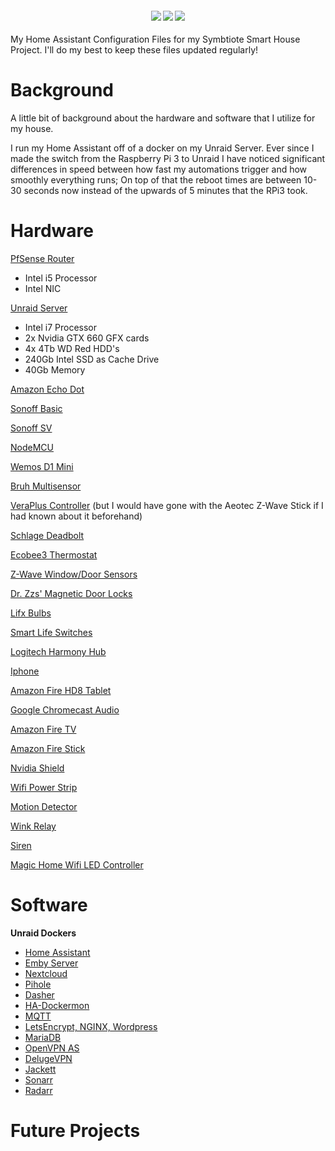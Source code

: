 <div align="center">
  <h4>
    <a href="https://travis-ci.org/3vasi0n89/home-assistant-config-files"><img src="https://travis-ci.org/3vasi0n89/home-assistant-config-files.svg?branch=master"/></a>
    <a href="https://github.com/3vasi0n89/home-assistant-config-files/stargazers"><img src="https://img.shields.io/github/stars/3vasi0n89/home-assistant-config-files.svg?style=plasticr"/></a>
    <a href="https://github.com/3vasi0n89/home-assistant-config-files/commits/master"><img src="https://img.shields.io/github/last-commit/3vasi0n89/home-assistant-config-files.svg?style=plasticr"/></a>
  </h4>
</div>
My Home Assistant Configuration Files for my Symbtiote Smart House Project.
I'll do my best to keep these files updated regularly!

# Background

A little bit of background about the hardware and software that I utilize for my house.

I run my Home Assistant off of a docker on my Unraid Server.
Ever since I made the switch from the Raspberry Pi 3 to Unraid I have noticed significant differences in speed between how fast my automations trigger
and how smoothly everything runs; On top of that the reboot times are between 10-30 seconds now instead of the upwards of 5 minutes that the RPi3 took.



Hardware
======

[PfSense Router](https://www.pfsense.org/)
* Intel i5 Processor
* Intel NIC

[Unraid Server](https://unraid.net/)
* Intel i7 Processor
* 2x Nvidia GTX 660 GFX cards
* 4x 4Tb WD Red HDD's
* 240Gb Intel SSD as Cache Drive
* 40Gb Memory

[Amazon Echo Dot](https://www.amazon.com/All-new-Echo-Dot-3rd-Gen/dp/B0792KTHKJ)

[Sonoff Basic](https://www.banggood.com/DIY-Wi-Fi-Wireless-Switch-For-Smart-Home-With-ABS-Shell-p-1019971.html?cur_warehouse=CN)

[Sonoff SV](https://www.banggood.com/DC-5V-24V-DIY-WIFI-Wireless-Switch-Sonoff-SV-Module-For-Smart-Home-p-1063987.html?rmmds=search&cur_warehouse=CN)

[NodeMCU](https://www.banggood.com/Geekcreit-Doit-NodeMcu-Lua-ESP8266-ESP-12F-WIFI-Development-Board-p-985891.html?rmmds=search&cur_warehouse=CN)

[Wemos D1 Mini](https://www.banggood.com/Wemos-D1-Mini-V3_0_0-WIFI-Internet-Of-Things-Development-Board-Based-ESP8266-4MB-p-1264245.html?rmmds=search&cur_warehouse=CN)

[Bruh Multisensor](https://github.com/bruhautomation/ESP-MQTT-JSON-Multisensor)

[VeraPlus Controller](https://getvera.com/controllers/veraplus/) (but I would have gone with the Aeotec Z-Wave Stick if I had known about it beforehand)

[Schlage Deadbolt](https://www.amazon.com/Schlage-Connect-Touchscreen-Deadbolt-SmartThings/dp/B00AGK9KOG/ref=asc_df_B00AGK9KOG/?tag=hyprod-20&linkCode=df0&hvadid=193154321880&hvpos=1o1&hvnetw=g&hvrand=13739949994731450318&hvpone=&hvptwo=&hvqmt=&hvdev=c&hvdvcmdl=&hvlocint=&hvlocphy=9015260&hvtargid=pla-312822707918&psc=1)

[Ecobee3 Thermostat](https://www.amazon.com/ecobee-EB-STATE3LT-02-ecobee3-Smart-Thermostat/dp/B06W56TBLN/ref=sr_1_1_sspa?s=hi&ie=UTF8&qid=1546328941&sr=1-1-spons&keywords=ecobee&psc=1)

[Z-Wave Window/Door Sensors](https://www.amazon.com/HAOZEE-Detector-Battery-Operated-Automation/dp/B07BK65MLH/ref=sr_1_1_sspa?s=hi&ie=UTF8&qid=1546328968&sr=1-1-spons&keywords=zwave+door+sensor&psc=1)

[Dr. Zzs' Magnetic Door Locks](http://drzzs.com/diy-smart-door-locks/)

[Lifx Bulbs](https://www.amazon.com/LIFX-Adjustable-Multicolor-Dimmable-Assistant/dp/B01KY02MS8/ref=asc_df_B01KY02MS8/?tag=hyprod-20&linkCode=df0&hvadid=194952682001&hvpos=1o1&hvnetw=g&hvrand=12406325626617130681&hvpone=&hvptwo=&hvqmt=&hvdev=c&hvdvcmdl=&hvlocint=&hvlocphy=9015260&hvtargid=pla-393821797625&psc=1)

[Smart Life Switches](https://www.amazon.com/Compatible-Required-Switches-Anywhere-Schedule/dp/B07DXDP662/ref=sr_1_2_sspa?s=hi&ie=UTF8&qid=1546329077&sr=1-2-spons&keywords=smart+life+switch&psc=1)

[Logitech Harmony Hub](https://www.amazon.com/Logitech-915-000238-Smartphone-Entertainment-Refurbished/dp/B012EHUK74/ref=sr_1_15_sspa?s=hi&ie=UTF8&qid=1546329101&sr=1-15-spons&keywords=harmony+hub&psc=1)

[Iphone](https://www.amazon.com/Apple-iPhone-64GB-Silver-Prepaid/dp/B078HVJB69/ref=sr_1_3_sspa?s=hi&ie=UTF8&qid=1546329145&sr=1-3-spons&keywords=iphone&psc=1)

[Amazon Fire HD8 Tablet](https://www.amazon.com/All-New-Fire-Tablet-Display-Black/dp/B0794RHPZD/ref=sr_1_13_sspa?s=wireless&ie=UTF8&qid=1546329177&sr=1-13-spons&keywords=fire+hd+8&psc=1)

[Google Chromecast Audio](https://store.google.com/us/product/chromecast_audio?hl=en-US)

[Amazon Fire TV](https://www.amazon.com/gp/product/B079QHML21/ref=s9_acsd_al_bw_c_x_2_w?pf_rd_m=ATVPDKIKX0DER&pf_rd_s=merchandised-search-1&pf_rd_r=SCKF5A5RM85AQJWQCWSX&pf_rd_r=SCKF5A5RM85AQJWQCWSX&pf_rd_t=101&pf_rd_p=fb245453-48ed-4dd4-b933-6d164ab15aec&pf_rd_p=fb245453-48ed-4dd4-b933-6d164ab15aec&pf_rd_i=8521791011)

[Amazon Fire Stick](https://www.amazon.com/gp/product/B079QHML21/ref=s9_acsd_al_bw_c_x_2_w?pf_rd_m=ATVPDKIKX0DER&pf_rd_s=merchandised-search-1&pf_rd_r=SCKF5A5RM85AQJWQCWSX&pf_rd_r=SCKF5A5RM85AQJWQCWSX&pf_rd_t=101&pf_rd_p=fb245453-48ed-4dd4-b933-6d164ab15aec&pf_rd_p=fb245453-48ed-4dd4-b933-6d164ab15aec&pf_rd_i=8521791011)

[Nvidia Shield](https://www.amazon.com/NVIDIA-SHIELD-Gaming-Streaming-GeForce/dp/B01N1NT9Y6)

[Wifi Power Strip](https://www.amazon.com/WiFi-Smart-Power-Strip-LeFun/dp/B07DFFBKD9/ref=sr_1_6?s=electronics&ie=UTF8&qid=1546329303&sr=1-6&keywords=wifi+power+strip)

[Motion Detector](https://www.amazon.com/dp/B01MQXXG0I/ref=sxts_kp_bs_tr_lp_1?pf_rd_p=8778bc68-27e7-403f-8460-de48b6e788fb&pd_rd_wg=rSVY0&pf_rd_r=KJH0QC7QX6NXACW82VQ0&pd_rd_i=B01MQXXG0I&pd_rd_w=IA4qx&pd_rd_r=a1feaf5f-8b3e-4ed1-9da5-aa4170c294e8&ie=UTF8&qid=1546329387&sr=1)

[Wink Relay](https://www.amazon.com/Wink-PRLAY-WH01-Relay-Wall-Mounted-Controller/dp/B01MRD8UVA/ref=sr_1_cc_1?s=aps&ie=UTF8&qid=1546329437&sr=1-1-catcorr&keywords=wink+relay)

[Siren](https://www.amazon.com/Dome-Automation-DMS01-Wireless-Battery-Powered/dp/B01M1NLPKZ/ref=sr_1_4?s=electronics&ie=UTF8&qid=1546329408&sr=1-4&keywords=zwave+siren)

[Magic Home Wifi LED Controller](https://www.amazon.com/SUPERNIGHT-Wireless-Controller-Working-Compatible/dp/B01JS0KEBW/ref=sr_1_8?s=hi&ie=UTF8&qid=1546329480&sr=1-8&keywords=magic+home+wifi+led+controller)

Software
======

**Unraid Dockers**
* [Home Assistant](https://www.home-assistant.io/)
* [Emby Server](https://emby.media/)
* [Nextcloud](https://nextcloud.com/)
* [Pihole](https://pi-hole.net/)
* [Dasher](https://hub.docker.com/r/clemenstyp/dasher-docker/)
* [HA-Dockermon](https://github.com/philhawthorne/ha-dockermon)
* [MQTT](https://hub.docker.com/r/spants/mqtt/)
* [LetsEncrypt, NGINX, Wordpress](https://hub.docker.com/r/linuxserver/letsencrypt/)
* [MariaDB](https://hub.docker.com/_/mariadb/)
* [OpenVPN AS](https://hub.docker.com/r/linuxserver/openvpn-as/)
* [DelugeVPN](https://hub.docker.com/r/binhex/arch-delugevpn/)
* [Jackett](https://hub.docker.com/r/binhex/arch-jackett/dockerfile)
* [Sonarr](https://hub.docker.com/r/binhex/arch-sonarr/dockerfile)
* [Radarr](https://hub.docker.com/r/binhex/arch-radarr/dockerfile/)

Future Projects
======
